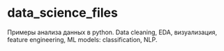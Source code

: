 # data_science_files

Примеры анализа данных в python. Data cleaning, EDA, визуализация, feature engineering, ML models: classification, NLP.
